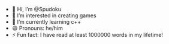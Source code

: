 - 👋 Hi, I’m @Spudoku
- 👀 I’m interested in creating games
- 🌱 I’m currently learning c++
- 😄 Pronouns: he/him
- ⚡ Fun fact: I have read at least 1000000 words in my lifetime!

<!---
Spudoku/Spudoku is a ✨ special ✨ repository because its `README.md` (this file) appears on your GitHub profile.
You can click the Preview link to take a look at your changes.
--->
